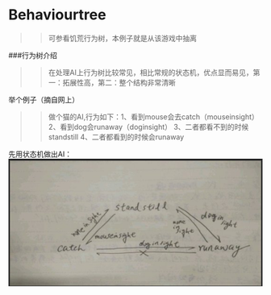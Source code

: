 # Behaviourtree

>> 可参看饥荒行为树，本例子就是从该游戏中抽离

###行为树介绍

>> 在处理AI上行为树比较常见，相比常规的状态机，优点显而易见，第一：拓展性高，第二：整个结构非常清晰

举个例子（摘自网上）
>> 做个猫的AI,行为如下：1、看到mouse会去catch（mouseinsight） 2、看到dog会runaway（doginsight） 3、二者都看不到的时候standstill 4、二者都看到的时候会runaway

先用状态机做出AI：
![状态机](https://github.com/563476223/Behaviourtree/blob/master/image/1.png)
